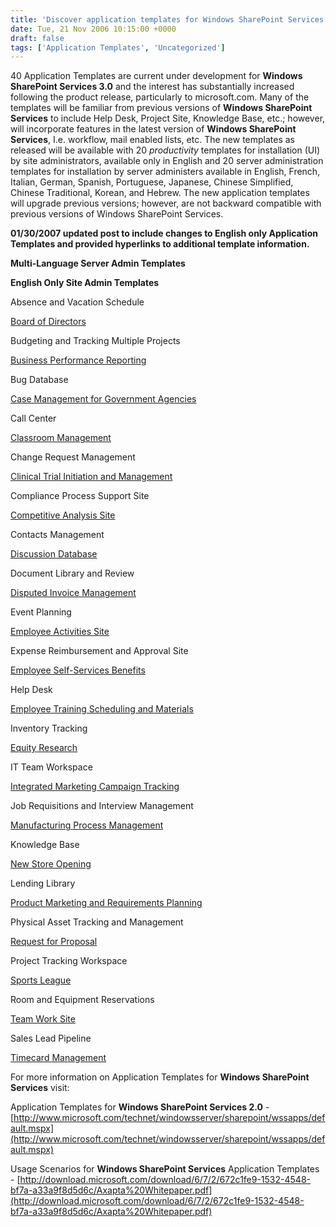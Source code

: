 ```yaml
---
title: 'Discover application templates for Windows SharePoint Services 3.0'
date: Tue, 21 Nov 2006 10:15:00 +0000
draft: false
tags: ['Application Templates', 'Uncategorized']
---
```


40 Application Templates are current under development for **Windows SharePoint Services 3.0** and the interest has substantially increased following the product release, particularly to microsoft.com. Many of the templates will be familiar from previous versions of **Windows SharePoint Services** to include Help Desk, Project Site, Knowledge Base, etc.; however, will incorporate features in the latest version of **Windows SharePoint Services**, I.e. workflow, mail enabled lists, etc. The new templates as released will be available with 20 _productivity_ templates for installation (UI) by site administrators, available only in English and 20 server administration templates for installation by server administers available in English, French, Italian, German, Spanish, Portuguese, Japanese, Chinese Simplified, Chinese Traditional, Korean, and Hebrew. The new application templates will upgrade previous versions; however, are not backward compatible with previous versions of Windows SharePoint Services.

**01/30/2007 updated post to include changes to English only Application Templates and provided hyperlinks to additional template information.**

**Multi-Language Server Admin Templates**

**English Only Site Admin Templates**

Absence and Vacation Schedule

[Board of Directors](http://www.microsoft.com/downloads/details.aspx?FamilyId=79080296-A3E9-462C-B66E-55339A79B2C9)

Budgeting and Tracking Multiple Projects

[Business Performance Reporting](http://www.microsoft.com/downloads/details.aspx?FamilyId=4423BFEC-8BF5-4DAB-B106-199B5D5A7DDD&displaylang=en)

Bug Database

[Case Management for Government Agencies](http://www.microsoft.com/downloads/details.aspx?FamilyId=5C75A23C-B4AC-47F3-9AE5-45296486F197&displaylang=en)

Call Center

[Classroom Management](http://www.microsoft.com/downloads/details.aspx?FamilyId=5C75A23C-B4AC-47F3-9AE5-45296486F197&displaylang=en)

Change Request Management

[Clinical Trial Initiation and Management](http://www.microsoft.com/downloads/details.aspx?FamilyId=EE330B40-AFA3-47BF-929C-5CC4A4A83BA8&displaylang=en)

Compliance Process Support Site

[Competitive Analysis Site](http://www.microsoft.com/downloads/details.aspx?FamilyId=88A5FBDC-DB4C-4825-85AA-F5BA2E186E61&displaylang=en)

Contacts Management

[Discussion Database](http://www.microsoft.com/downloads/details.aspx?FamilyId=B8485707-EBE0-4B9D-855F-D3D4046EBF40&displaylang=en)

Document Library and Review

[Disputed Invoice Management](http://www.microsoft.com/downloads/details.aspx?FamilyId=48564BAD-160D-4110-873A-E6723549B210&displaylang=en)

Event Planning

[Employee Activities Site](http://www.microsoft.com/downloads/details.aspx?FamilyId=1029807F-FD44-4704-936F-BD19A6455351&displaylang=en)

Expense Reimbursement and Approval Site

[Employee Self-Services Benefits](http://www.microsoft.com/downloads/details.aspx?FamilyId=03FB53CB-A083-4794-AF66-95191648C99B&displaylang=en)

Help Desk

[Employee Training Scheduling and Materials](http://www.microsoft.com/downloads/details.aspx?FamilyId=B5206277-550C-44DA-A2D5-D7E32E3B6B8F&displaylang=en)

Inventory Tracking

[Equity Research](http://www.microsoft.com/downloads/details.aspx?FamilyId=F9AD746C-B203-49F1-9C7A-AC799FD8EEC4&displaylang=en)

IT Team Workspace

[Integrated Marketing Campaign Tracking](http://www.microsoft.com/downloads/details.aspx?FamilyId=F4ACB07A-3CF2-40D8-BE35-FA160EF8B931&displaylang=en)

Job Requisitions and Interview Management

[Manufacturing Process Management](http://www.microsoft.com/downloads/details.aspx?FamilyId=2EF6F9E5-5DF2-42B4-9250-1CF8F091E11D&displaylang=en)

Knowledge Base

[New Store Opening](http://www.microsoft.com/downloads/details.aspx?FamilyId=A61506B4-6818-4453-A2D1-978AE4CF1567&displaylang=en)

Lending Library

[Product Marketing and Requirements Planning](http://www.microsoft.com/downloads/details.aspx?FamilyId=14C8AE74-4953-4E5B-9243-3687515A4437&displaylang=en)

Physical Asset Tracking and Management

[Request for Proposal](http://www.microsoft.com/downloads/details.aspx?FamilyId=E66111C2-7B6B-4329-BAA0-E3D3B7DB1F9C&displaylang=en)

Project Tracking Workspace

[Sports League](http://www.microsoft.com/downloads/details.aspx?FamilyId=F811D8C1-2C55-4960-8B59-25808DB5F793&displaylang=en)

Room and Equipment Reservations

[Team Work Site](http://www.microsoft.com/downloads/details.aspx?FamilyId=F6D316AE-E6AA-489A-8D0E-D9408D19C147&displaylang=en)

Sales Lead Pipeline

[Timecard Management](http://www.microsoft.com/downloads/details.aspx?FamilyId=823A28A4-3FA3-4B55-B8AB-96FF5155752F&displaylang=en)

For more information on Application Templates for **Windows SharePoint Services** visit:

Application Templates for **Windows SharePoint Services 2.0** - [http://www.microsoft.com/technet/windowsserver/sharepoint/wssapps/default.mspx](http://www.microsoft.com/technet/windowsserver/sharepoint/wssapps/default.mspx)

Usage Scenarios for **Windows SharePoint Services** Application Templates - [http://download.microsoft.com/download/6/7/2/672c1fe9-1532-4548-bf7a-a33a9f8d5d6c/Axapta%20Whitepaper.pdf](http://download.microsoft.com/download/6/7/2/672c1fe9-1532-4548-bf7a-a33a9f8d5d6c/Axapta%20Whitepaper.pdf)